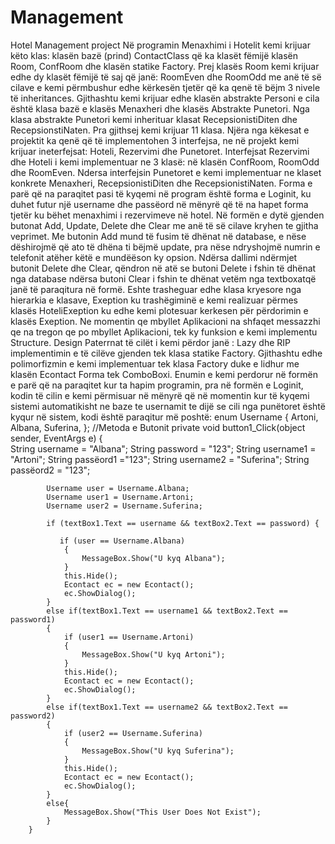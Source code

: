 # Management
Hotel Management project
Në programin Menaxhimi i Hotelit kemi krijuar këto klas: klasën bazë (prind) ContactClass që ka klasët fëmijë klasën Room, ConfRoom dhe klasën statike Factory. Prej klasës Room kemi krijuar edhe dy klasët fëmijë të saj që janë: RoomEven dhe RoomOdd me anë të së cilave e kemi përmbushur edhe kërkesën tjetër që ka qenë të bëjm 3 nivele të inheritances. Gjithashtu kemi krijuar edhe klasën abstrakte Personi e cila është klasa bazë e klasës Menaxheri dhe klasës Abstrakte Punetori. Nga klasa abstrakte Punetori kemi inherituar klasat RecepsionistiDiten dhe RecepsionstiNaten. Pra gjithsej kemi krijuar 11 klasa.
Njëra nga këkesat e projektit ka qenë që të implementohen 3 interfejsa, ne në projekt kemi krijuar ineterfejsat: Hoteli, Rezervimi dhe Punetoret. Interfejsat Rezervimi dhe Hoteli i kemi implementuar ne 3 klasë: në klasën ConfRoom, RoomOdd dhe RoomEven. Ndersa interfejsin Punetoret e kemi implementuar ne klaset konkrete Menaxheri, RecepsionistiDiten dhe RecepsionistiNaten.
Forma e parë që na paraqitet pasi të kyqemi në program është forma e Loginit, ku duhet futur një username dhe passëord 
në mënyrë që të na hapet forma tjetër ku bëhet menaxhimi i rezervimeve në hotel.
Në formën e dytë gjenden butonat Add, Update, Delete dhe Clear me anë të së cilave kryhen te gjitha veprimet. 
Me butonin Add mund të fusim të dhënat në database, e nëse dëshirojmë që ato të dhëna ti bëjmë update, 
pra nëse ndryshojmë numrin e telefonit atëher këtë e mundëëson ky opsion. Ndërsa dallimi ndërmjet butonit Delete dhe Clear, 
qëndron në atë se butoni Delete i fshin të dhënat nga database ndërsa butoni Clear i fshin te dhënat vetëm nga textboxatqë 
janë të paraqitura në formë.
Eshte trasheguar edhe klasa kryesore nga hierarkia e klasave, Exeption ku trashëgiminë e kemi realizuar përmes klasës
HoteliExeption ku edhe kemi plotesuar kerkesen për përdorimin e klasës Exeption.
Ne momentin qe mbyllet Aplikacioni na shfaqet messazzhi qe na tregon qe po mbyllet Aplikacioni, 
tek ky funksion e kemi implementu  Structure.
Design Paterrnat të cilët i kemi përdor janë : Lazy dhe RIP implementimin e të cilëve  gjenden tek klasa statike Factory. 
Gjithashtu edhe polimorfizmin e kemi implementuar tek klasa Factory duke e lidhur me klasën Econtact Forma tek ComboBoxi.
Enumin e kemi perdorur në formën e parë që na paraqitet kur ta hapim programin, pra në formën e Loginit, kodin të cilin
e kemi përmisuar në mënyrë që në momentin kur të kyqemi sistemi automatikisht ne baze te usernamit te dijë se cili 
nga punëtoret është kyqur në sistem,  kodi është paraqitur më poshtë:
     enum Username
        {
            Artoni,
            Albana,
            Suferina,
        };
        //Metoda e Butonit
        private void button1_Click(object sender, EventArgs e)
        {	
            String username = "Albana";
            String password = "123";
            String username1 = "Artoni";
            String passëord1 ="123";
            String username2 = "Suferina";
            String passëord2 = "123";

            Username user = Username.Albana;
            Username user1 = Username.Artoni;
            Username user2 = Username.Suferina;
            
            if (textBox1.Text == username && textBox2.Text == password) {

               if (user == Username.Albana)
                {
                    MessageBox.Show("U kyq Albana");
                }
                this.Hide();
                Econtact ec = new Econtact();
                ec.ShowDialog();
            }
            else if(textBox1.Text == username1 && textBox2.Text == password1)
            {
                if (user1 == Username.Artoni)
                {
                    MessageBox.Show("U kyq Artoni");
                }
                this.Hide();
                Econtact ec = new Econtact();
                ec.ShowDialog();
            }
            else if(textBox1.Text == username2 && textBox2.Text == password2)
            {
                if (user2 == Username.Suferina)
                {
                    MessageBox.Show("U kyq Suferina");
                }
                this.Hide();
                Econtact ec = new Econtact();
                ec.ShowDialog();
            }
            else{
                MessageBox.Show("This User Does Not Exist");
            }
        }
